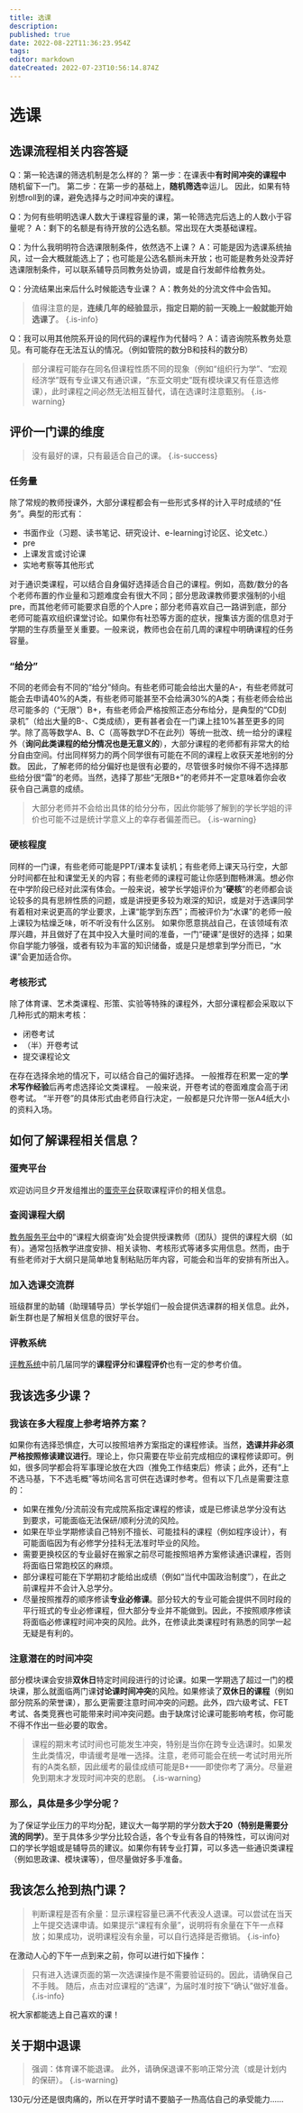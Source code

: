 ```yaml
---
title: 选课
description: 
published: true
date: 2022-08-22T11:36:23.954Z
tags: 
editor: markdown
dateCreated: 2022-07-23T10:56:14.874Z
---
```


# 选课
## 选课流程相关内容答疑
Q：第一轮选课的筛选机制是怎么样的？
第一步：在课表中**有时间冲突的课程中**随机留下一门。
第二步：在第一步的基础上，**随机筛选**幸运儿。
因此，如果有特别想roll到的课，避免选择与之时间冲突的课程。

Q：为何有些明明选课人数大于课程容量的课，第一轮筛选完后选上的人数小于容量呢？
A：剩下的名额是有待开放的公选名额。常出现在大类基础课程。

Q：为什么我明明符合选课限制条件，依然选不上课？
A：可能是因为选课系统抽风，过一会大概就能选上了；也可能是公选名额尚未开放；也可能是教务处没弄好选课限制条件，可以联系辅导员同教务处协调，或是自行发邮件给教务处。

Q：分流结果出来后什么时候能选专业课？
A：教务处的分流文件中会告知。
> 值得注意的是，**连续几年的经验显示，指定日期的前一天晚上一般就能开始选课了**。
{.is-info}

Q：我可以用其他院系开设的同代码的课程作为代替吗？
A：请咨询院系教务处意见。有可能存在无法互认的情况。（例如管院的数分B和技科的数分B）
> 部分课程可能存在同名但课程性质不同的现象（例如“组织行为学”、“宏观经济学”既有专业课又有通识课，“东亚文明史”既有模块课又有任意选修课），此时课程之间必然无法相互替代，请在选课时注意甄别。
{.is-warning}

## 评价一门课的维度
> 没有最好的课，只有最适合自己的课。
{.is-success}

### 任务量
除了常规的教师授课外，大部分课程都会有一些形式多样的计入平时成绩的“任务”。典型的形式有：
- 书面作业（习题、读书笔记、研究设计、e-learning讨论区、论文etc.）
- pre
- 上课发言或讨论课
- 实地考察等其他形式

对于通识类课程，可以结合自身偏好选择适合自己的课程。例如，高数/数分的各个老师布置的作业量和习题难度会有很大不同；部分思政课教师要求强制的小组pre，而其他老师可能要求自愿的个人pre；部分老师喜欢自己一路讲到底，部分老师可能喜欢组织课堂讨论。如果你有社恐等方面的症状，搜集该方面的信息对于学期的生存质量至关重要。一般来说，教师也会在前几周的课程中明确课程的任务容量。

### “给分”
不同的老师会有不同的“给分”倾向。有些老师可能会给出大量的A-，有些老师就可能会去申请40%的A类，有些老师可能甚至不会给满30%的A类；有些老师会给出尽可能多的（“无限”）B+，有些老师会严格按照正态分布给分，是典型的“CD刻录机”（给出大量的B-、C类成绩），更有甚者会在一门课上挂10%甚至更多的同学。除了高等数学A、B、C（高等数学D不在此列）等统一批改、统一给分的课程外（**询问此类课程的给分情况也是无意义的**），大部分课程的老师都有非常大的给分自由空间。付出同样努力的两个同学很有可能在不同的课程上收获天差地别的分数。
因此，了解老师的给分偏好也是很有必要的，尽管很多时候你不得不选择那些给分很“雷”的老师。当然，选择了那些“无限B+”的老师并不一定意味着你会收获令自己满意的成绩。
> 大部分老师并不会给出具体的给分分布，因此你能够了解到的学长学姐的评价也可能不过是统计学意义上的幸存者偏差而已。
{.is-warning}

### 硬核程度
同样的一门课，有些老师可能是PPT/课本复读机；有些老师上课天马行空，大部分时间都在扯和课堂无关的内容；有些老师的课程可能让你感到酣畅淋漓。想必你在中学阶段已经对此深有体会。一般来说，被学长学姐评价为“**硬核**”的老师都会谈论较多的具有思辨性质的问题，或是讲授更多较为艰深的知识，或是对于选课同学有着相对来说更高的学业要求，上课“能学到东西”；而被评价为“水课”的老师一般上课较为枯燥乏味，听不听没有什么区别。
如果你愿意挑战自己，在该领域有浓厚兴趣，并且做好了在其中投入大量时间的准备，一门“硬课”是很好的选择；如果你自学能力够强，或者有较为丰富的知识储备，或是只是想拿到学分而已，“水课”会更加适合你。

### 考核形式

除了体育课、艺术类课程、形策、实验等特殊的课程外，大部分课程都会采取以下几种形式的期末考核：
- 闭卷考试
- （半）开卷考试
- 提交课程论文

在存在选择余地的情况下，可以结合自己的偏好选择。
一般推荐在积累一定的**学术写作经验**后再考虑选择论文类课程。
一般来说，开卷考试的卷面难度会高于闭卷考试。
“半开卷”的具体形式由老师自行决定，一般都是只允许带一张A4纸大小的资料入场。

## 如何了解课程相关信息？

### 蛋壳平台
欢迎访问旦夕开发组推出的[蛋壳平台](https://danke.fduhole.com)获取课程评价的相关信息。

### 查阅课程大纲
[教务服务平台](https://jwfw.fudan.edu.cn)中的“课程大纲查询”处会提供授课教师（团队）提供的课程大纲（如有）。通常包括教学进度安排、相关读物、考核形式等诸多实用信息。然而，由于有些老师对于大纲只是简单地复制粘贴历年内容，可能会和当年的安排有所出入。

### 加入选课交流群
班级群里的助辅（助理辅导员）学长学姐们一般会提供选课群的相关信息。此外，新生群也是了解相关信息的很好平台。

### 评教系统
[评教系统](https://ce.fudan.edu.cn)中前几届同学的**课程评分**和**课程评价**也有一定的参考价值。

## 我该选多少课？
### 我该在多大程度上参考培养方案？
如果你有选择恐惧症，大可以按照培养方案指定的课程修读。当然，**选课并非必须严格按照修读建议进行**。理论上，你只需要在毕业前完成相应的课程修读即可。例如，很多同学都会将军事理论放在大四（推免工作结束后）修读；此外，还有“上不选马基，下不选毛概”等坊间名言可供在选课时参考。但有以下几点是需要注意的：
- 如果在推免/分流前没有完成院系指定课程的修读，或是已修读总学分没有达到要求，可能面临无法保研/顺利分流的风险。
- 如果在毕业学期修读自己特别不擅长、可能挂科的课程（例如程序设计），有可能面临因为有必修学分挂科无法准时毕业的风险。
- 需要更换校区的专业最好在搬家之前尽可能按照培养方案修读通识课程，否则将面临日常跑校区的麻烦。
- 部分课程可能在下学期初才能给出成绩（例如“当代中国政治制度”），在此之前课程并不会计入总学分。
- 尽量按照推荐的顺序修读**专业必修课**。部分较大的专业可能会提供不同时段的平行班式的专业必修课程，但大部分专业并不能做到。因此，不按照顺序修读将面临必修课程时间冲突的风险。此外，在修读此类课程时有熟悉的同学一起无疑是有利的。
### 注意潜在的时间冲突
部分模块课会安排**双休日**特定时间段进行的讨论课。如果一学期选了超过一门的模块课，那么就面临两门课**讨论课时间冲突**的风险。如果修读了**双休日的课程**（例如部分院系的荣誉课），那么更需要注意时间冲突的问题。此外，四六级考试、FET考试、各类竞赛也可能带来时间冲突问题。由于缺席讨论课可能影响考核，你可能不得不作出一些必要的取舍。
> 课程的期末考试时间也可能发生冲突，特别是当你在跨专业选课时。如果发生此类情况，申请缓考是唯一选择。注意，老师可能会在统一考试时用光所有的A类名额，因此缓考的最佳成绩可能是B+——即使你考了满分。尽量避免到期末才发现时间冲突的悲剧。
{.is-warning}
### 那么，具体是多少学分呢？
为了保证学业压力的平均分配，建议大一每学期的学分数**大于20（特别是需要分流的同学）**。至于具体多少学分比较合适，各个专业有各自的特殊性，可以询问对口的学长学姐或是辅导员的建议。如果你有转专业打算，可以多选一些通识类课程（例如思政课、模块课等），但尽量做好多手准备。

## 我该怎么抢到热门课？
> 判断课程是否有余量：显示课程容量已满不代表没人退课。可以尝试在当天上午提交选课申请。如果提示“课程有余量”，说明将有余量在下午一点释放；如果成功，说明课程没有余量，可以自行选择是否撤销。
{.is-info}

在激动人心的下午一点到来之前，你可以进行如下操作：
> 只有进入选课页面的第一次选课操作是不需要验证码的。因此，请确保自己不手贱。
随后，点击对应课程的“选课”，为届时准时按下“确认”做好准备。
{.is-info}

祝大家都能选上自己喜欢的课！

## 关于期中退课
> 强调：体育课不能退课。
此外，请确保退课不影响正常分流（或是计划内的保研）。
{.is-warning}

130元/分还是很肉痛的，所以在开学时请不要脑子一热高估自己的承受能力……
